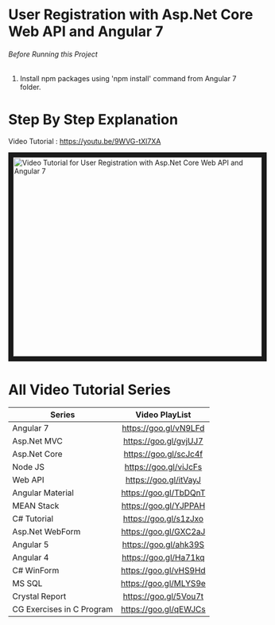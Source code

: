 # User Registration with Asp.Net Core Web API and Angular 7


###### Before Running this Project
 1. Install npm packages using 'npm install' command from Angular 7 folder.
 

 # Step By Step Explanation

 Video Tutorial : https://youtu.be/9WVG-tXl7XA
 

 
 <a href="http://www.youtube.com/watch?feature=player_embedded&v=9WVG-tXl7XA
" target="_blank"><img src="http://img.youtube.com/vi/9WVG-tXl7XA/0.jpg" 
alt="Video Tutorial for User Registration with Asp.Net Core Web API and Angular 7" width="500" height="400" border="10" /></a>


# All Video Tutorial Series
| Series        | Video PlayList          |
| ------------- |:-------------:|
| Angular 7|https://goo.gl/vN9LFd  |
| Asp.Net MVC|https://goo.gl/gvjUJ7  |
| Asp.Net Core|https://goo.gl/scJc4f  |
| Node JS|https://goo.gl/viJcFs  |
| Web API|https://goo.gl/itVayJ  |
| Angular Material|https://goo.gl/TbDQnT  |
| MEAN Stack|https://goo.gl/YJPPAH  |
| C# Tutorial|https://goo.gl/s1zJxo  |
| Asp.Net WebForm|https://goo.gl/GXC2aJ  |
| Angular 5|https://goo.gl/ahk39S  |
| Angular 4|https://goo.gl/Ha71kq  |
| C# WinForm|https://goo.gl/vHS9Hd  |
| MS SQL|https://goo.gl/MLYS9e  |
| Crystal Report|https://goo.gl/5Vou7t  |
| CG Exercises in C Program|https://goo.gl/qEWJCs  |
